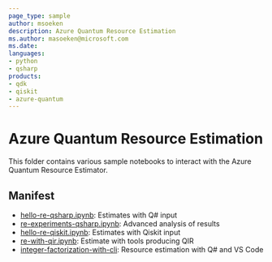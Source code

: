 ```yaml
---
page_type: sample
author: msoeken
description: Azure Quantum Resource Estimation
ms.author: masoeken@microsoft.com
ms.date:
languages:
- python
- qsharp
products:
- qdk
- qiskit
- azure-quantum
---
```


# Azure Quantum Resource Estimation

This folder contains various sample notebooks to interact with the Azure Quantum
Resource Estimator.

## Manifest

- [hello-re-qsharp.ipynb](./hello-re-qsharp.ipynb): Estimates with Q# input
- [re-experiments-qsharp.ipynb](./re-experiments-qsharp.ipynb): Advanced analysis of results
- [hello-re-qiskit.ipynb](./hello-re-qiskit.ipynb): Estimates with Qiskit input
- [re-with-qir.ipynb](./re-with-qir.ipynb): Estimate with tools producing QIR
- [integer-factorization-with-cli](./integer-factorization-with-cli): Resource estimation with Q# and VS Code

